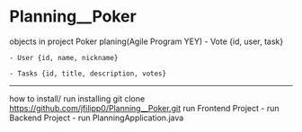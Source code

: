 # Planning__Poker

objects in project Poker planing(Agile Program YEY)
    - Vote {id, user, task}

    - User {id, name, nickname}

    - Tasks {id, title, description, votes}

---------
how to install/ run
installing
git clone https://github.com/jfilipp0/Planning__Poker.git
run Frontend Project 
    - 
run Backend Project
    -  run PlanningApplication.java 
